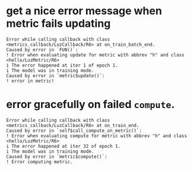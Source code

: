 # get a nice error message when metric fails updating

    Error while calling callback with class <metrics_callback/LuzCallback/R6> at on_train_batch_end.
    Caused by error in `FUN()`:
    ! Error when evaluating update for metric with abbrev "h" and class <hello/LuzMetric/R6>
    i The error happened at iter 1 of epoch 1.
    i The model was in training mode.
    Caused by error in `metric$update()`:
    ! error in metric!

# error gracefully on failed `compute`.

    Error while calling callback with class <metrics_callback/LuzCallback/R6> at on_train_end.
    Caused by error in `self$call_compute_on_metric()`:
    ! Error when evaluating compute for metric with abbrev "h" and class <hello/LuzMetric/R6>
    i The error happened at iter 32 of epoch 1.
    i The model was in training mode.
    Caused by error in `metric$compute()`:
    ! Error computing metric.

